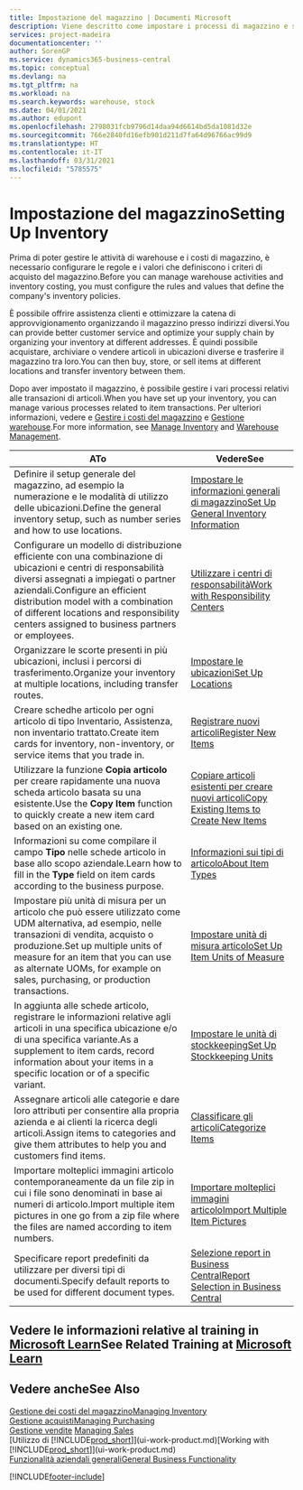 ```yaml
---
title: Impostazione del magazzino | Documenti Microsoft
description: Viene descritto come impostare i processi di magazzino e stock, inclusi i percorsi di trasferimento e le ubicazioni, come le warehouse.
services: project-madeira
documentationcenter: ''
author: SorenGP
ms.service: dynamics365-business-central
ms.topic: conceptual
ms.devlang: na
ms.tgt_pltfrm: na
ms.workload: na
ms.search.keywords: warehouse, stock
ms.date: 04/01/2021
ms.author: edupont
ms.openlocfilehash: 2798031fcb9796d14daa94d6614bd5da1081d32e
ms.sourcegitcommit: 766e2840fd16efb901d211d7fa64d96766ac99d9
ms.translationtype: HT
ms.contentlocale: it-IT
ms.lasthandoff: 03/31/2021
ms.locfileid: "5785575"
---
```

# <a name="setting-up-inventory"></a><span data-ttu-id="603f3-103">Impostazione del magazzino</span><span class="sxs-lookup"><span data-stu-id="603f3-103">Setting Up Inventory</span></span>
<span data-ttu-id="603f3-104">Prima di poter gestire le attività di warehouse e i costi di magazzino, è necessario configurare le regole e i valori che definiscono i criteri di acquisto del magazzino.</span><span class="sxs-lookup"><span data-stu-id="603f3-104">Before you can manage warehouse activities and inventory costing, you must configure the rules and values that define the company's inventory policies.</span></span>

<span data-ttu-id="603f3-105">È possibile offrire assistenza clienti e ottimizzare la catena di approvvigionamento organizzando il magazzino presso indirizzi diversi.</span><span class="sxs-lookup"><span data-stu-id="603f3-105">You can provide better customer service and optimize your supply chain by organizing your inventory at different addresses.</span></span> <span data-ttu-id="603f3-106">È quindi possibile acquistare, archiviare o vendere articoli in ubicazioni diverse e trasferire il magazzino tra loro.</span><span class="sxs-lookup"><span data-stu-id="603f3-106">You can then buy, store, or sell items at different locations and transfer inventory between them.</span></span>

<span data-ttu-id="603f3-107">Dopo aver impostato il magazzino, è possibile gestire i vari processi relativi alle transazioni di articoli.</span><span class="sxs-lookup"><span data-stu-id="603f3-107">When you have set up your inventory, you can manage various processes related to item transactions.</span></span> <span data-ttu-id="603f3-108">Per ulteriori informazioni, vedere e [Gestire i costi del magazzino](inventory-manage-inventory.md) e [Gestione warehouse](warehouse-manage-warehouse.md).</span><span class="sxs-lookup"><span data-stu-id="603f3-108">For more information, see [Manage Inventory](inventory-manage-inventory.md) and [Warehouse Management](warehouse-manage-warehouse.md).</span></span>

| <span data-ttu-id="603f3-109">A</span><span class="sxs-lookup"><span data-stu-id="603f3-109">To</span></span> | <span data-ttu-id="603f3-110">Vedere</span><span class="sxs-lookup"><span data-stu-id="603f3-110">See</span></span> |
| --- | --- |
| <span data-ttu-id="603f3-111">Definire il setup generale del magazzino, ad esempio la numerazione e le modalità di utilizzo delle ubicazioni.</span><span class="sxs-lookup"><span data-stu-id="603f3-111">Define the general inventory setup, such as number series and how to use locations.</span></span> |[<span data-ttu-id="603f3-112">Impostare le informazioni generali di magazzino</span><span class="sxs-lookup"><span data-stu-id="603f3-112">Set Up General Inventory Information</span></span>](inventory-how-setup-general.md) |
|<span data-ttu-id="603f3-113">Configurare un modello di distribuzione efficiente con una combinazione di ubicazioni e centri di responsabilità diversi assegnati a impiegati o partner aziendali.</span><span class="sxs-lookup"><span data-stu-id="603f3-113">Configure an efficient distribution model with a combination of different locations and responsibility centers assigned to business partners or employees.</span></span>|[<span data-ttu-id="603f3-114">Utilizzare i centri di responsabilità</span><span class="sxs-lookup"><span data-stu-id="603f3-114">Work with Responsibility Centers</span></span>](inventory-responsibility-centers.md)|
| <span data-ttu-id="603f3-115">Organizzare le scorte presenti in più ubicazioni, inclusi i percorsi di trasferimento.</span><span class="sxs-lookup"><span data-stu-id="603f3-115">Organize your inventory at multiple locations, including transfer routes.</span></span> |[<span data-ttu-id="603f3-116">Impostare le ubicazioni</span><span class="sxs-lookup"><span data-stu-id="603f3-116">Set Up Locations</span></span>](inventory-how-register-new-items.md) |
| <span data-ttu-id="603f3-117">Creare schedhe articolo per ogni articolo di tipo Inventario, Assistenza, non inventario trattato.</span><span class="sxs-lookup"><span data-stu-id="603f3-117">Create item cards for inventory, non-inventory, or service items that you trade in.</span></span> |[<span data-ttu-id="603f3-118">Registrare nuovi articoli</span><span class="sxs-lookup"><span data-stu-id="603f3-118">Register New Items</span></span>](inventory-how-register-new-items.md) |
|<span data-ttu-id="603f3-119">Utilizzare la funzione **Copia articolo** per creare rapidamente una nuova scheda articolo basata su una esistente.</span><span class="sxs-lookup"><span data-stu-id="603f3-119">Use the **Copy Item** function to quickly create a new item card based on an existing one.</span></span>|[<span data-ttu-id="603f3-120">Copiare articoli esistenti per creare nuovi articoli</span><span class="sxs-lookup"><span data-stu-id="603f3-120">Copy Existing Items to Create New Items</span></span>](inventory-how-copy-items.md)|
|<span data-ttu-id="603f3-121">Informazioni su come compilare il campo **Tipo** nelle schede articolo in base allo scopo aziendale.</span><span class="sxs-lookup"><span data-stu-id="603f3-121">Learn how to fill in the **Type** field on item cards according to the business purpose.</span></span>|[<span data-ttu-id="603f3-122">Informazioni sui tipi di articolo</span><span class="sxs-lookup"><span data-stu-id="603f3-122">About Item Types</span></span>](inventory-about-item-types.md)|
|<span data-ttu-id="603f3-123">Impostare più unità di misura per un articolo che può essere utilizzato come UDM alternativa, ad esempio, nelle transazioni di vendita, acquisto o produzione.</span><span class="sxs-lookup"><span data-stu-id="603f3-123">Set up multiple units of measure for an item that you can use as alternate UOMs, for example on sales, purchasing, or production transactions.</span></span>|[<span data-ttu-id="603f3-124">Impostare unità di misura articolo</span><span class="sxs-lookup"><span data-stu-id="603f3-124">Set Up Item Units of Measure</span></span>](inventory-how-setup-units-of-measure.md)|
|<span data-ttu-id="603f3-125">In aggiunta alle schede articolo, registrare le informazioni relative agli articoli in una specifica ubicazione e/o di una specifica variante.</span><span class="sxs-lookup"><span data-stu-id="603f3-125">As a supplement to item cards, record information about your items in a specific location or of a specific variant.</span></span>|[<span data-ttu-id="603f3-126">Impostare le unità di stockkeeping</span><span class="sxs-lookup"><span data-stu-id="603f3-126">Set Up Stockkeeping Units</span></span>](inventory-how-to-set-up-stockkeeping-units.md)|
| <span data-ttu-id="603f3-127">Assegnare articoli alle categorie e dare loro attributi per consentire alla propria azienda e ai clienti la ricerca degli articoli.</span><span class="sxs-lookup"><span data-stu-id="603f3-127">Assign items to categories and give them attributes to help you and customers find items.</span></span> |[<span data-ttu-id="603f3-128">Classificare gli articoli</span><span class="sxs-lookup"><span data-stu-id="603f3-128">Categorize Items</span></span>](inventory-how-categorize-items.md) |
|<span data-ttu-id="603f3-129">Importare molteplici immagini articolo contemporaneamente da un file zip in cui i file sono denominati in base ai numeri di articolo.</span><span class="sxs-lookup"><span data-stu-id="603f3-129">Import multiple item pictures in one go from a zip file where the files are named according to item numbers.</span></span>|[<span data-ttu-id="603f3-130">Importare molteplici immagini articolo</span><span class="sxs-lookup"><span data-stu-id="603f3-130">Import Multiple Item Pictures</span></span>](inventory-how-import-item-pictures.md)|
|<span data-ttu-id="603f3-131">Specificare report predefiniti da utilizzare per diversi tipi di documenti.</span><span class="sxs-lookup"><span data-stu-id="603f3-131">Specify default reports to be used for different document types.</span></span>|[<span data-ttu-id="603f3-132">Selezione report in Business Central</span><span class="sxs-lookup"><span data-stu-id="603f3-132">Report Selection in Business Central</span></span>](across-report-selections.md)|

## <a name="see-related-training-at-microsoft-learn"></a><span data-ttu-id="603f3-133">Vedere le informazioni relative al training in [Microsoft Learn](/learn/paths/trade-get-started-dynamics-365-business-central/)</span><span class="sxs-lookup"><span data-stu-id="603f3-133">See Related Training at [Microsoft Learn](/learn/paths/trade-get-started-dynamics-365-business-central/)</span></span>

## <a name="see-also"></a><span data-ttu-id="603f3-134">Vedere anche</span><span class="sxs-lookup"><span data-stu-id="603f3-134">See Also</span></span>

[<span data-ttu-id="603f3-135">Gestione dei costi del magazzino</span><span class="sxs-lookup"><span data-stu-id="603f3-135">Managing Inventory</span></span>](inventory-manage-inventory.md)  
[<span data-ttu-id="603f3-136">Gestione acquisti</span><span class="sxs-lookup"><span data-stu-id="603f3-136">Managing Purchasing</span></span>](purchasing-manage-purchasing.md)  
<span data-ttu-id="603f3-137">[Gestione vendite](sales-manage-sales.md)  </span><span class="sxs-lookup"><span data-stu-id="603f3-137">[Managing Sales](sales-manage-sales.md)  </span></span>  
<span data-ttu-id="603f3-138">[Utilizzo di [!INCLUDE[prod_short](includes/prod_short.md)]](ui-work-product.md)</span><span class="sxs-lookup"><span data-stu-id="603f3-138">[Working with [!INCLUDE[prod_short](includes/prod_short.md)]](ui-work-product.md)</span></span>  
[<span data-ttu-id="603f3-139">Funzionalità aziendali generali</span><span class="sxs-lookup"><span data-stu-id="603f3-139">General Business Functionality</span></span>](ui-across-business-areas.md)


[!INCLUDE[footer-include](includes/footer-banner.md)]
